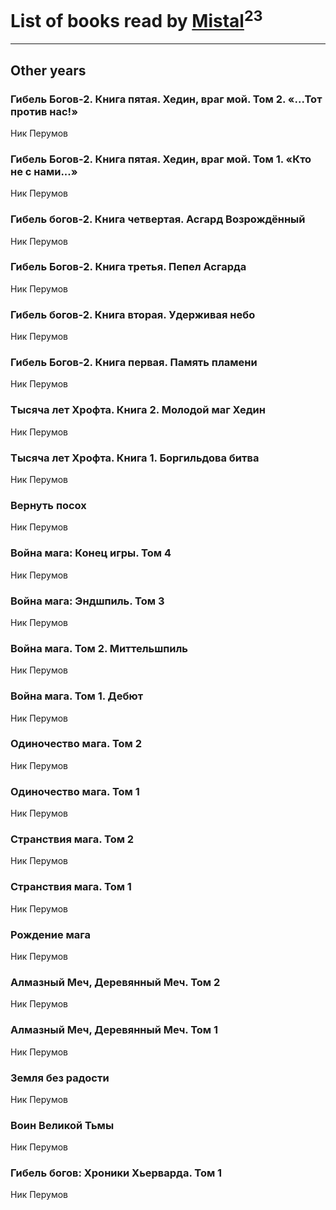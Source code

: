 # List of books read by [Mistal](http://vk.com/id30558181)<sup>23</sup>
---

## Other years

### Гибель Богов-2. Книга пятая. Хедин, враг мой. Том 2. «...Тот против нас!»
Ник Перумов


### Гибель Богов-2. Книга пятая. Хедин, враг мой. Том 1. «Кто не с нами...»
Ник Перумов


### Гибель богов-2. Книга четвертая. Асгард Возрождённый
Ник Перумов


### Гибель Богов-2. Книга третья. Пепел Асгарда
Ник Перумов


### Гибель богов-2. Книга вторая. Удерживая небо
Ник Перумов


### Гибель Богов-2. Книга первая. Память пламени
Ник Перумов


### Тысяча лет Хрофта. Книга 2. Молодой маг Хедин
Ник Перумов


### Тысяча лет Хрофта. Книга 1. Боргильдова битва
Ник Перумов


### Вернуть посох
Ник Перумов


### Война мага: Конец игры. Том 4
Ник Перумов


### Война мага: Эндшпиль. Том 3
Ник Перумов


### Война мага. Том 2. Миттельшпиль
Ник Перумов


### Война мага. Том 1. Дебют
Ник Перумов


### Одиночество мага. Том 2
Ник Перумов


### Одиночество мага. Том 1
Ник Перумов


### Странствия мага. Том 2
Ник Перумов


### Странствия мага. Том 1
Ник Перумов


### Рождение мага
Ник Перумов


### Алмазный Меч, Деревянный Меч. Том 2
Ник Перумов


### Алмазный Меч, Деревянный Меч. Том 1
Ник Перумов


### Земля без радости
Ник Перумов


### Воин Великой Тьмы
Ник Перумов


### Гибель богов: Хроники Хьерварда. Том 1
Ник Перумов



